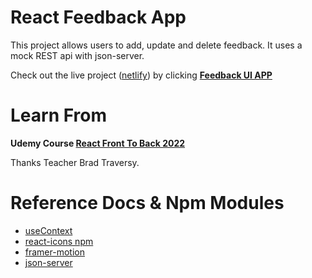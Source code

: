 # React Feedback App

This project allows users to add, update and delete feedback. It uses a mock REST api with json-server.

Check out the live project ([netlify](https://www.netlify.com/)) by clicking **[Feedback UI APP](https://rjun-feedback-project.netlify.app/)**

# Learn From

**Udemy Course [React Front To Back 2022](https://www.udemy.com/course/react-front-to-back-2022/)**

Thanks Teacher Brad Traversy.

# Reference Docs & Npm Modules

- [useContext](https://reactjs.org/docs/legacy-context.html#how-to-use-context)
- [react-icons npm](https://www.npmjs.com/package/react-icons)
- [framer-motion](https://www.npmjs.com/package/framer-motion)
- [json-server](https://www.npmjs.com/package/json-server)
